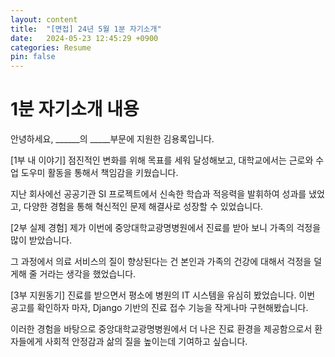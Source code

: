 ```yaml
---
layout: content
title:  "[면접] 24년 5월 1분 자기소개"
date:   2024-05-23 12:45:29 +0900
categories: Resume
pin: false
---
```




# 1분 자기소개 내용
안녕하세요, ______의 _____부문에 지원한 김용록입니다. 

[1부 내 이야기]
점진적인 변화를 위해 목표를 세워 달성해보고, 대학교에서는 근로와 수업 도우미 활동을 통해서 책임감을 키웠습니다.

지난 회사에선 공공기관 SI 프로젝트에서 신속한 학습과 적응력을 발휘하여 성과를 냈었고,
다양한 경험을 통해 혁신적인 문제 해결사로 성장할 수 있었습니다. 


[2부 실제 경험]
제가 이번에 중앙대학교광명병원에서 진료를 받아 보니 가족의 걱정을 많이 받았습니다.

그 과정에서 의료 서비스의 질이 향상된다는 건
본인과 가족의 건강에 대해서 걱정을 덜게해 줄 거라는 생각을 했었습니다.


[3부 지원동기]
진료를 받으면서 평소에 병원의 IT 시스템을 유심히 봤었습니다.
이번 공고를 확인하자 마자, 
Django 기반의 진료 접수 기능을 작게나마 구현해봤습니다.

이러한 경험을 바탕으로 중앙대학교광명병원에서 더 나은 진료 환경을 제공함으로서 
환자들에게 사회적 안정감과 삶의 질을 높이는데 기여하고 싶습니다.
